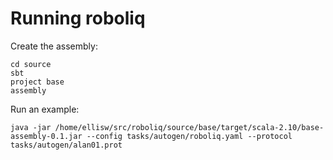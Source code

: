 # Running roboliq

Create the assembly:

    cd source
    sbt
    project base
    assembly

Run an example:

    java -jar /home/ellisw/src/roboliq/source/base/target/scala-2.10/base-assembly-0.1.jar --config tasks/autogen/roboliq.yaml --protocol tasks/autogen/alan01.prot
